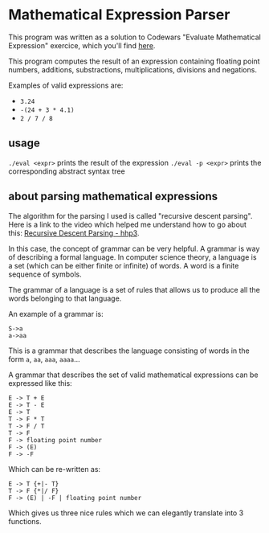 # Mathematical Expression Parser

This program was written as a solution to Codewars "Evaluate Mathematical Expression" exercice, which you'll find [here](https://www.codewars.com/kata/52a78825cdfc2cfc87000005).

This program computes the result of an expression containing floating point numbers, additions, substractions, multiplications, divisions and negations.

Examples of valid expressions are:
- `3.24`
- `-(24 + 3 * 4.1)`
- `2 / 7 / 8`

## usage

`./eval <expr>` prints the result of the expression
`./eval -p <expr>` prints the corresponding abstract syntax tree

## about parsing mathematical expressions

The algorithm for the parsing I used is called "recursive descent parsing".
Here is a link to the video which helped me understand how to go about this: [Recursive Descent Parsing - hhp3](https://www.youtube.com/watch?v=SToUyjAsaFk&t=271s).

In this case, the concept of grammar can be very helpful.
A grammar is way of describing a formal language.
In computer science theory, a language is a set (which can be either finite or infinite) of words.
A word is a finite sequence of symbols.

The grammar of a language is a set of rules that allows us to produce all the words belonging to that language.

An example of a grammar is:
```
S->a
a->aa
```
This is a grammar that describes the language consisting of words in the form `a`, `aa`, `aaa`, `aaaa`...

A grammar that describes the set of valid mathematical expressions can be expressed like this:
```
E -> T + E
E -> T - E
E -> T
T -> F * T
T -> F / T
T -> F
F -> floating point number
F -> (E)
F -> -F
```
Which can be re-written as:
```
E -> T {+|- T}
T -> F {*|/ F}
F -> (E) | -F | floating point number
```
Which gives us three nice rules which we can elegantly translate into 3 functions.
